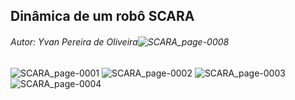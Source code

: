 ## Dinâmica de um robô SCARA
###### Autor: Yvan Pereira de Oliveira![SCARA_page-0008](https://user-images.githubusercontent.com/85844516/128548790-0d6eb8b9-4d90-4de2-8a0f-ee2a71f13864.jpg)

![SCARA_page-0001](https://user-images.githubusercontent.com/85844516/128548616-282c5ab5-b572-43f6-a806-0a2c2c7d678c.jpg)
![SCARA_page-0002](https://user-images.githubusercontent.com/85844516/128548671-3b3a590f-0aa4-45b2-b293-1434ef7e8821.jpg)
![SCARA_page-0003](https://user-images.githubusercontent.com/85844516/128548686-83cbbc96-d6bd-4c2e-8731-ff15a4cac478.jpg)
![SCARA_page-0004](https://user-images.githubusercontent.com/85844516/128548706-2c33edf9-58f9-4087-a558-2b0ce15b8479.jpg)



